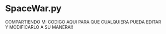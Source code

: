 # SpaceWar.py
COMPARTIENDO MI CODIGO AQUI PARA QUE CUALQUIERA PUEDA EDITAR Y MODIFICARLO A SU MANERA!!
